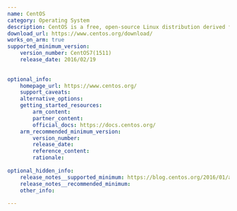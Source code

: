 ```yaml
---
name: CentOS
category: Operating System
description: CentOS is a free, open-source Linux distribution derived from Red Hat Enterprise Linux, designed for stability and performance.
download_url: https://www.centos.org/download/
works_on_arm: true
supported_minimum_version:
    version_number: CentOS7(1511)
    release_date: 2016/02/19
 
 
optional_info:
    homepage_url: https://www.centos.org/
    support_caveats:
    alternative_options:
    getting_started_resources:
        arm_content:
        partner_content:
        official_docs: https://docs.centos.org/
    arm_recommended_minimum_version:
        version_number:
        release_date:
        reference_content:
        rationale:
 
optional_hidden_info:
    release_notes__supported_minimum: https://blog.centos.org/2016/01/alternative-architectures-abound-in-centos-7-1511/
    release_notes__recommended_minimum:
    other_info:
 
---
```


